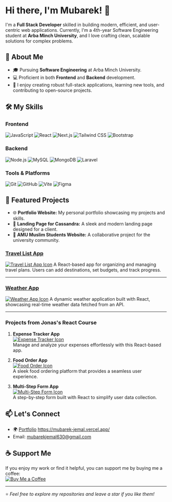 # Hi there, I'm Mubarek! 👋

I'm a **Full Stack Developer** skilled in building modern, efficient, and user-centric web applications. Currently, I'm a 4th-year Software Engineering student at **Arba Minch University**, and I love crafting clean, scalable solutions for complex problems.

## 🚀 About Me
- 🎓 Pursuing **Software Engineering** at Arba Minch University.
- 💻 Proficient in both **Frontend** and **Backend** development.
- 🌟 I enjoy creating robust full-stack applications, learning new tools, and contributing to open-source projects.

## 🛠️ My Skills

### **Frontend**
![JavaScript](https://img.shields.io/badge/-JavaScript-F7DF1E?logo=javascript&logoColor=black&style=for-the-badge)
![React](https://img.shields.io/badge/-React-61DAFB?logo=react&logoColor=white&style=for-the-badge)
![Next.js](https://img.shields.io/badge/-Next.js-000000?logo=next.js&logoColor=white&style=for-the-badge)
![Tailwind CSS](https://img.shields.io/badge/-Tailwind%20CSS-38B2AC?logo=tailwind-css&logoColor=white&style=for-the-badge)
![Bootstrap](https://img.shields.io/badge/-Bootstrap-7952B3?logo=bootstrap&logoColor=white&style=for-the-badge)

### **Backend**
![Node.js](https://img.shields.io/badge/-Node.js-339933?logo=node.js&logoColor=white&style=for-the-badge)
![MySQL](https://img.shields.io/badge/-MySQL-4479A1?logo=mysql&logoColor=white&style=for-the-badge)
![MongoDB](https://img.shields.io/badge/-MongoDB-47A248?logo=mongodb&logoColor=white&style=for-the-badge)
![Laravel](https://img.shields.io/badge/-Laravel-FF2D20?logo=laravel&logoColor=white&style=for-the-badge)

### **Tools & Platforms**
![Git](https://img.shields.io/badge/-Git-F05032?logo=git&logoColor=white&style=for-the-badge)
![GitHub](https://img.shields.io/badge/-GitHub-181717?logo=github&logoColor=white&style=for-the-badge)
![Vite](https://img.shields.io/badge/-Vite-646CFF?logo=vite&logoColor=white&style=for-the-badge)
![Figma](https://img.shields.io/badge/-Figma-F24E1E?logo=figma&logoColor=white&style=for-the-badge)

## 🌟 Featured Projects
- 🌐 **Portfolio Website:** My personal portfolio showcasing my projects and skills.
- 🚀 **Landing Page for Cassandra:** A sleek and modern landing page designed for a client.
- 🌟 **AMU Muslim Students Website:** A collaborative project for the university community.


### [Travel List App](#)
[![Travel List App Icon](https://img.shields.io/badge/Project%20Icon-Travel%20List%20App-blue?style=flat-square&logo=react)](https://www.iconfinder.com/icons/3952551/airplane_trip_travel_icon)
A React-based app for organizing and managing travel plans. Users can add destinations, set budgets, and track progress.

---

### [Weather App](#)
[![Weather App Icon](https://img.shields.io/badge/Weather%20App-Weather-blue?style=flat-square&logo=react)](https://www.iconfinder.com/icons/3038889/weather_icon)
A dynamic weather application built with React, showcasing real-time weather data fetched from an API.

---

### Projects from Jonas's React Course
1. **Expense Tracker App**  
   [![Expense Tracker Icon](https://img.shields.io/badge/Expense%20Tracker-Expense-blue?style=flat-square&logo=react)](https://www.iconfinder.com/icons/3952552/expense_icon)  
   Manage and analyze your expenses effortlessly with this React-based app.

2. **Food Order App**  
   [![Food Order Icon](https://img.shields.io/badge/Food%20Order-Food-blue?style=flat-square&logo=react)](https://www.iconfinder.com/icons/3952543/food_icon)  
   A sleek food ordering platform that provides a seamless user experience.

3. **Multi-Step Form App**  
   [![Multi-Step Form Icon](https://img.shields.io/badge/Multi-Step%20Form-Form-blue?style=flat-square&logo=react)](https://www.iconfinder.com/icons/3952554/form_icon)  
   A step-by-step form built with React to simplify user data collection.

## 📫 Let's Connect
- 🌍 [Portfolio](#) https://mubarek-jemal.vercel.app/
- Email: mubarekjemal630@gmail.com 


## ☕ Support Me
If you enjoy my work or find it helpful, you can support me by buying me a coffee:  
[![Buy Me a Coffee](https://img.shields.io/badge/-Buy%20Me%20a%20Coffee-ffdd00?style=for-the-badge&logo=buy-me-a-coffee&logoColor=black)](https://buymeacoffee.com/mubarek26)

---

⭐️ _Feel free to explore my repositories and leave a star if you like them!_
